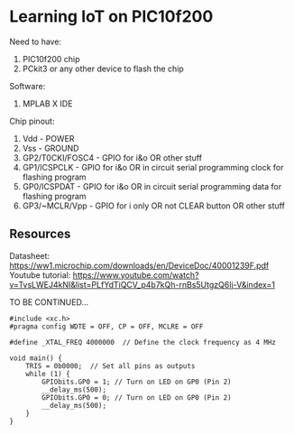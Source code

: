 # Learning IoT on PIC10f200

Need to have:

1. PIC10f200 chip
2. PCkit3 or any other device to flash the chip

Software:

1. MPLAB X IDE

Chip pinout:

1. Vdd - POWER
2. Vss - GROUND
3. GP2/T0CKI/FOSC4 - GPIO for i&o OR other stuff
4. GP1/ICSPCLK - GPIO for i&o OR in circuit serial programming clock for flashing program
5. GP0/ICSPDAT - GPIO for i&o OR in circuit serial programming data for flashing program
6. GP3/~MCLR/Vpp - GPIO for i only OR not CLEAR button OR other stuff

## Resources

Datasheet: https://ww1.microchip.com/downloads/en/DeviceDoc/40001239F.pdf
Youtube tutorial: https://www.youtube.com/watch?v=TvsLWEJ4kNI&list=PLfYdTiQCV_p4b7kQh-rnBs5UtgzQ6Ij-V&index=1

TO BE CONTINUED...

```
#include <xc.h>
#pragma config WDTE = OFF, CP = OFF, MCLRE = OFF

#define _XTAL_FREQ 4000000  // Define the clock frequency as 4 MHz

void main() {
    TRIS = 0b0000;  // Set all pins as outputs
    while (1) {
        GPIObits.GP0 = 1; // Turn on LED on GP0 (Pin 2)
        __delay_ms(500);
        GPIObits.GP0 = 0; // Turn on LED on GP0 (Pin 2)
        __delay_ms(500);
    }
}

```

